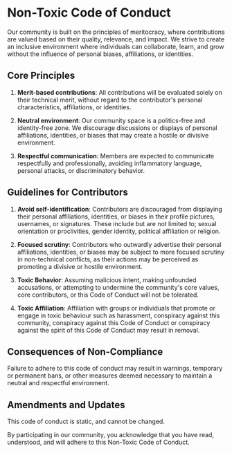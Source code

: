 # Non-Toxic Code of Conduct

Our community is built on the principles of meritocracy, where contributions are valued based on their quality, relevance, and impact. We strive to create an inclusive environment where individuals can collaborate, learn, and grow without the influence of personal biases, affiliations, or identities.

## Core Principles

1. **Merit-based contributions**: All contributions will be evaluated solely on their technical merit, without regard to the contributor's personal characteristics, affiliations, or identities.

1. **Neutral environment**: Our community space is a politics-free and identity-free zone. We discourage discussions or displays of personal affiliations, identities, or biases that may create a hostile or divisive environment.

1. **Respectful communication**: Members are expected to communicate respectfully and professionally, avoiding inflammatory language, personal attacks, or discriminatory behavior.

## Guidelines for Contributors

1. **Avoid self-identification**: Contributors are discouraged from displaying their personal affiliations, identities, or biases in their profile pictures, usernames, or signatures.  These include but are not limited to; sexual orientation or proclivities, gender identity, political affiliation or religion.

1. **Focused scrutiny**: Contributors who outwardly advertise their personal affiliations, identities, or biases may be subject to more focused scrutiny in non-technical conflicts, as their actions may be perceived as promoting a divisive or hostile environment.

1. **Toxic Behavior**: Assuming malicious intent, making unfounded accusations, or attempting to undermine the community's core values, core contributors, or this Code of Conduct will not be tolerated.

1. **Toxic Affiliation**: Affiliation with groups or individuals that promote or engage in toxic behaviour such as harassment, conspiracy against this community, conspiracy against this Code of Conduct or conspiracy against the spirit of this Code of Conduct may result in removal.

## Consequences of Non-Compliance

Failure to adhere to this code of conduct may result in warnings, temporary or permanent bans, or other measures deemed necessary to maintain a neutral and respectful environment.

## Amendments and Updates

This code of conduct is static, and cannot be changed.

By participating in our community, you acknowledge that you have read, understood, and will adhere to this Non-Toxic Code of Conduct.